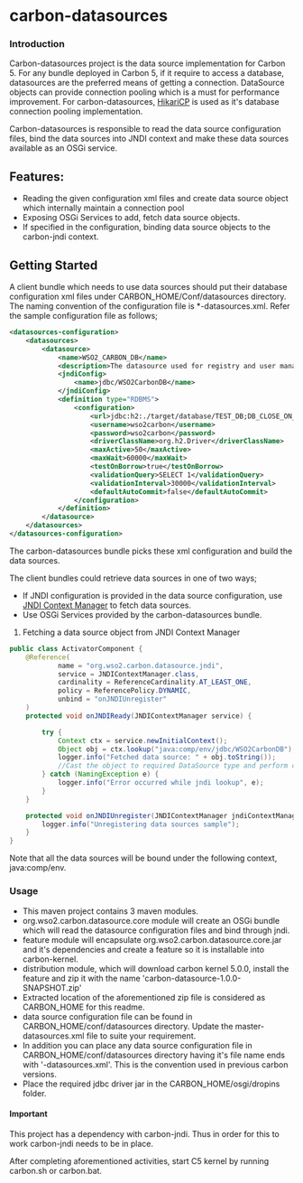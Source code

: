 # carbon-datasources

### Introduction

Carbon-datasources project is the data source implementation for Carbon 5. For any bundle deployed in Carbon 5, if it require to access a database, datasources
are the preferred means of getting a connection. DataSource objects can provide connection pooling which is a must for performance improvement. For carbon-datasources,
[HikariCP](https://github.com/brettwooldridge/HikariCP) is used as it's database connection pooling implementation.

Carbon-datasources is responsible to read the data source configuration files, bind the data sources into JNDI context and make these data sources available
as an OSGi service.

## Features:

* Reading the given configuration xml files and create data source object which internally maintain a connection pool
* Exposing OSGi Services to add, fetch data source objects.
* If specified in the configuration, binding data source objects to the carbon-jndi context.

## Getting Started



A client bundle which needs to use data sources should put their database configuration xml files under CARBON_HOME/Conf/datasources directory. The naming
convention of the configuration file is *-datasources.xml. Refer the sample configuration file as follows;

````xml
<datasources-configuration>
    <datasources>
        <datasource>
            <name>WSO2_CARBON_DB</name>
            <description>The datasource used for registry and user manager</description>
            <jndiConfig>
                <name>jdbc/WSO2CarbonDB</name>
            </jndiConfig>
            <definition type="RDBMS">
                <configuration>
                    <url>jdbc:h2:./target/database/TEST_DB;DB_CLOSE_ON_EXIT=FALSE;LOCK_TIMEOUT=60000</url>
                    <username>wso2carbon</username>
                    <password>wso2carbon</password>
                    <driverClassName>org.h2.Driver</driverClassName>
                    <maxActive>50</maxActive>
                    <maxWait>60000</maxWait>
                    <testOnBorrow>true</testOnBorrow>
                    <validationQuery>SELECT 1</validationQuery>
                    <validationInterval>30000</validationInterval>
                    <defaultAutoCommit>false</defaultAutoCommit>
                </configuration>
            </definition>
        </datasource>
    </datasources>
</datasources-configuration>
````

The carbon-datasources bundle picks these xml configuration and build the data sources.

The client bundles could retrieve data sources in one of two ways;

* If JNDI configuration is provided in the data source configuration, use [JNDI Context Manager](https://github.com/wso2/carbon-jndi) to fetch data sources.
* Use OSGi Services provided by the carbon-datasources bundle.


1) Fetching a data source object from JNDI Context Manager

````java
public class ActivatorComponent {
    @Reference(
            name = "org.wso2.carbon.datasource.jndi",
            service = JNDIContextManager.class,
            cardinality = ReferenceCardinality.AT_LEAST_ONE,
            policy = ReferencePolicy.DYNAMIC,
            unbind = "onJNDIUnregister"
    )
    protected void onJNDIReady(JNDIContextManager service) {

        try {
            Context ctx = service.newInitialContext();
            Object obj = ctx.lookup("java:comp/env/jdbc/WSO2CarbonDB");
            logger.info("Fetched data source: " + obj.toString());
            //Cast the object to required DataSource type and perform crud operation.
        } catch (NamingException e) {
            logger.info("Error occurred while jndi lookup", e);
        }
    }

    protected void onJNDIUnregister(JNDIContextManager jndiContextManager) {
        logger.info("Unregistering data sources sample");
    }
}
````

Note that all the data sources will be bound under the following context, java:comp/env.

### Usage

- This maven project contains 3 maven modules.
- org.wso2.carbon.datasource.core module will create an OSGi bundle which will read the datasource configuration files and bind through jndi.
- feature module will encapsulate org.wso2.carbon.datasource.core.jar and it's dependencies and create a feature so it is installable into carbon-kernel.
- distribution module, which will download carbon kernel 5.0.0, install the feature and zip it with the name 'carbon-datasource-1.0.0-SNAPSHOT.zip'
- Extracted location of the aforementioned zip file is considered as CARBON_HOME for this readme.
- data source configuration file can be found in CARBON_HOME/conf/datasources directory. Update the master-datasources.xml file to suite your requirement.
- In addition you can place any data source configuration file in CARBON_HOME/conf/datasources directory having it's file name ends with '-datasources.xml'. This is the convention used in previous carbon versions.
- Place the required jdbc driver jar in the CARBON_HOME/osgi/dropins folder.

#### Important

This project has a dependency with carbon-jndi. Thus in order for this to work carbon-jndi needs to be in place.


After completing aforementioned activities, start C5 kernel by running carbon.sh or carbon.bat.
